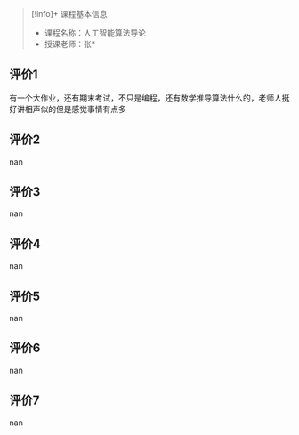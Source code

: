 >[!info]+ 课程基本信息
>
> - 课程名称：人工智能算法导论
> - 授课老师：张*

## 评价1

有一个大作业，还有期末考试，不只是编程，还有数学推导算法什么的，老师人挺好讲相声似的但是感觉事情有点多
## 评价2

nan
## 评价3

nan
## 评价4

nan
## 评价5

nan
## 评价6

nan
## 评价7

nan

